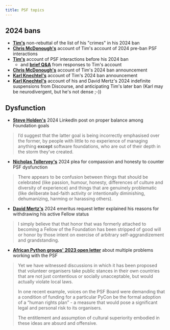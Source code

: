 ```yaml
---
title: PSF topics
---
```


## 2024 bans

- [**Tim's**](silly) non-rebuttal of the list of his "crimes" in his 2024 ban
- [**Chris McDonough's**](https://chrismcdonough.substack.com/p/ban-transparency-from-tim-peters) account of Tim's account of 2024 pre-ban PSF interactions
- [**Tim's**](ban) account of PSF interactions before his 2024 ban
  - and [**brief Q&A**](ban_qa) from responses to Tim's account
- [**Chris McDonough's**](https://chrismcdonough.substack.com/p/the-shameful-defenestration-of-tim) account of Tim's 2024 ban announcement
- [**Karl Knechtel's**](https://zahlman.github.io/politics/the-psf/2024/08/10/open-letter-psf-coc-wg-addendum-1-tim-peters.html) account of Tim's 2024 ban announcement
- [**Karl Knechtel's**](https://zahlman.github.io/politics/the-psf/2024/07/31/an-open-letter-to-the-psf-coc-wg.html) account of his and David Mertz's 2024 indefinite suspensions from Discourse, and anticipating Tim's later ban (Karl may be neurodivergent, but he's not dense ;-))

## Dysfunction

- [**Steve Holden's**](https://www.linkedin.com/posts/holdenweb_psf-coc-banishment-activity-7248238831806595072-sPbY) 2024 LinkedIn post on proper balance among Foundation goals
> I’d suggest that the latter goal is being incorrectly emphasised over the former, by people with little to no experience of managing anything **except** software foundations, who are out of their depth in the storm they’ve created.
- [**Nicholas Tollervey's**](https://ntoll.org/article/psf-woe) 2024 plea for compassion and honesty to counter PSF dysfunction
> There appears to be confusion between things that should be celebrated (like passion, humour, honesty, differences of culture and diversity of experience) and things that are genuinely problematic (like deliberate bad-faith activity or intentionally diminishing, dehumanizing, harming or harassing others).
- [**David Mertz's**](https://gnosis.cx/publish/Emeritus) 2024 emeritus request letter explained his reasons for withdrawing his active Fellow status
> I simply believe that that honor that was formerly attached to becoming a Fellow of the Foundation has been stripped of good will or honor by those intent on exercise of arbitrary self-aggrandizement and grandstanding.



- [**African Python groups' 2023 open letter**](https://pythonafrica.blogspot.com/2023/12/an-open-letter-to-python-software_5.html) about multiple problems working with the PSF
> Yet we have witnessed discussions in which it has been proposed that volunteer organisers take public stances in their own countries that are not just contentious or socially unacceptable, but would actually violate local laws. 
>
> In one recent example, voices on the PSF Board were demanding that a condition of funding for a particular PyCon be the formal adoption of a “human rights plan” - a measure that would pose a significant legal and personal risk to its organisers.
>
> The entitlement and assumption of cultural superiority embodied in these ideas are absurd and offensive. 
